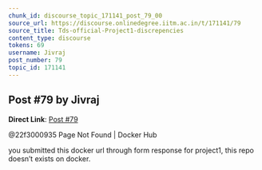 ```yaml
---
chunk_id: discourse_topic_171141_post_79_00
source_url: https://discourse.onlinedegree.iitm.ac.in/t/171141/79
source_title: Tds-official-Project1-discrepencies
content_type: discourse
tokens: 69
username: Jivraj
post_number: 79
topic_id: 171141
---
```


## Post #79 by Jivraj

**Direct Link**: [Post #79](https://discourse.onlinedegree.iitm.ac.in/t/171141/79)

@22f3000935 Page Not Found | Docker Hub

you submitted this docker url through form response for project1, this repo doesn’t exists on docker.
